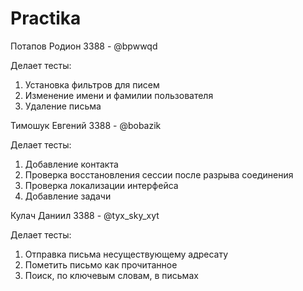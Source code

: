 # Practika

Потапов Родион 3388 - @bpwwqd

Делает тесты:
1. Установка фильтров для писем
2. Изменение имени и фамилии пользователя
3. Удаление письма

Тимошук Евгений 3388 - @bobazik

Делает тесты:
1. Добавление контакта
2. Проверка восстановления сессии после разрыва соединения
3. Проверка локализации интерфейса
4. Добавление задачи

Кулач Даниил 3388 - @tyx_sky_xyt

Делает тесты:
1. Отправка письма несуществующему адресату
2. Пометить письмо как прочитанное
3. Поиск, по ключевым словам, в письмах
